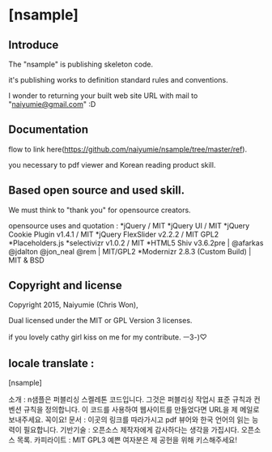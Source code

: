 # [nsample]

## Introduce

The "nsample" is publishing skeleton code.

it's publishing works to definition standard rules and conventions.

I wonder to returning your built web site URL with mail to "naiyumie@gmail.com" :D

## Documentation

flow to link here(https://github.com/naiyumie/nsample/tree/master/ref).

you necessary to pdf viewer and Korean reading product skill.

## Based open source and used skill.

We must think to "thank you" for opensource creators.

opensource uses and quotation :
*jQuery / MIT
*jQuery UI / MIT
*jQuery Cookie Plugin v1.4.1 / MIT
*jQuery FlexSlider v2.2.2 / MIT GPL2
*Placeholders.js
*selectivizr v1.0.2 / MIT
*HTML5 Shiv v3.6.2pre | @afarkas @jdalton @jon_neal @rem | MIT/GPL2
*Modernizr 2.8.3 (Custom Build) | MIT & BSD


## Copyright and license

Copyright 2015, Naiyumie (Chris Won),

Dual licensed under the MIT or GPL Version 3 licenses.

if you lovely cathy girl kiss on me for my contribute. ㅡ3-)♡







## locale translate :

[nsample]

소개 : n샘플은 퍼블리싱 스켈레톤 코드입니다. 그것은 퍼블리싱 작업시 표준 규칙과 컨벤션 규칙을 정의합니다.
이 코드를 사용하여 웹사이트를 만들었다면 URL을 제 메일로 보내주세요. 꼭이요!
문서 : 이곳의 링크를 따라가시고 pdf 뷰어와 한국 언어의 읽는 능력이 필요합니다.
기반기술 : 오픈소스 제작자에게 감사하다는 생각을 가집시다. 오픈소스 목록.
카피라이트 : MIT GPL3 예쁜 여자분은 제 공헌을 위해 키스해주세요!
